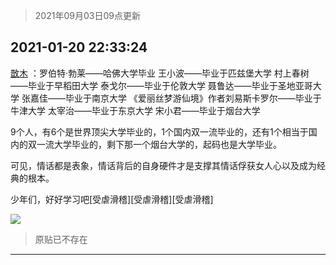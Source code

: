 > 2021年09月03日09点更新
<link rel="stylesheet" href="https://cdn.jsdelivr.net/gh/taotie6/sampleJSON@main/css/photo_show.css">


 ## 2021-01-20 22:33:24 

 [㪚木](https://www.coolapk.com/feed/24333409?shareKey=NTEwYzMzMDQ5ZjliNjEzMTc3YWY~) ：罗伯特·勃莱——哈佛大学毕业
王小波——毕业于匹兹堡大学
村上春树——毕业于早稻田大学
泰戈尔——毕业于伦敦大学
聂鲁达——毕业于圣地亚哥大学
张嘉佳——毕业于南京大学
《爱丽丝梦游仙境》作者刘易斯卡罗尔——毕业于牛津大学
太宰治——毕业于东京大学
宋小君——毕业于烟台大学<!--break-->

9个人，有6个是世界顶尖大学毕业的，1个国内双一流毕业的，还有1个相当于国内的双一流大学毕业的，剩下那一个烟台大学的，起码也是大学毕业。

可见，情话都是表象，情话背后的自身硬件才是支撑其情话俘获女人心以及成为经典的根本。

少年们，好好学习吧[受虐滑稽][受虐滑稽][受虐滑稽] 

<div class="album">
<img class="img-item" src="http://image.coolapk.com/feed/2019/0405/16/1081091_1554454676_0752@560x298.gif" />
</div>

> 原贴已不存在 

 ------- 

